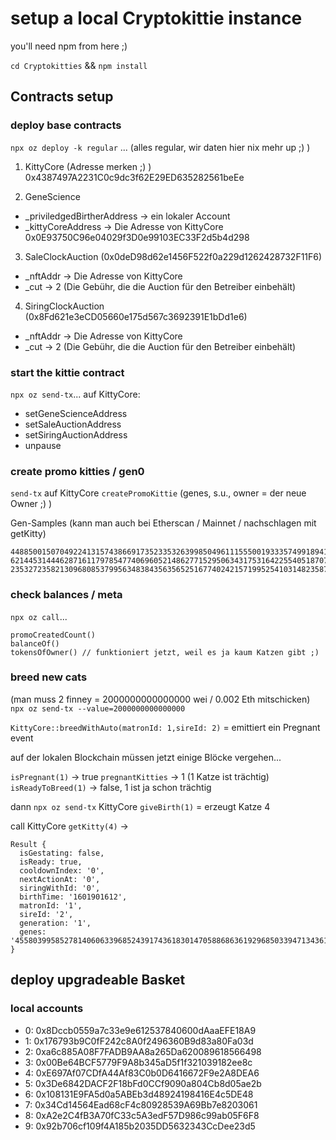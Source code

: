 # setup a local Cryptokittie instance

you'll need npm from here ;) 

`cd Cryptokitties` && `npm install`

## Contracts setup

### deploy base contracts

`npx oz deploy -k regular` ...
(alles regular, wir daten hier nix mehr up ;) )

1. KittyCore
(Adresse merken ;) ) 0x4387497A2231C0c9dc3f62E29ED635282561beEe

2. GeneScience
- _priviledgedBirtherAddress -> ein lokaler Account
- _kittyCoreAddress -> Die Adresse von KittyCore
0x0E93750C96e04029f3D0e99103EC33F2d5b4d298

3. SaleClockAuction (0x0deD98d62e1456F522f0a229d1262428732F11F6)
- _nftAddr -> Die Adresse von KittyCore
- _cut -> 2 (Die Gebühr, die die Auction für den Betreiber einbehält)

4. SiringClockAuction (0x8Fd621e3eCD05660e175d567c3692391E1bDd1e6)
- _nftAddr -> Die Adresse von KittyCore
- _cut -> 2 (Die Gebühr, die die Auction für den Betreiber einbehält)

### start the kittie contract

`npx oz send-tx`...
auf KittyCore:
- setGeneScienceAddress 
- setSaleAuctionAddress
- setSiringAuctionAddress
- unpause

### create promo kitties / gen0 

`send-tx` auf KittyCore `createPromoKittie` (genes, s.u., owner = der neue Owner ;) )

Gen-Samples (kann man auch bei Etherscan / Mainnet / nachschlagen mit getKitty)
```
448850015070492241315743866917352335326399850496111555001933357499189410
621445314446287161179785477406960521486277152950634317531642255405187073
235327235821309680853799563483843563565251677402421571995254103148235872
```

### check balances / meta

`npx oz call`...
```
promoCreatedCount()  
balanceOf()  
tokensOfOwner() // funktioniert jetzt, weil es ja kaum Katzen gibt ;)  
```

### breed new cats

(man muss 2 finney = 2000000000000000 wei / 0.002 Eth mitschicken)
`npx oz send-tx --value=2000000000000000`

`KittyCore::breedWithAuto(matronId: 1,sireId: 2)`
= emittiert ein Pregnant event

auf der lokalen Blockchain müssen jetzt einige Blöcke vergehen... 

`isPregnant(1)` -> true
`pregnantKitties` -> 1 (1 Katze ist trächtig)
`isReadyToBreed(1)` -> false, 1 ist ja schon trächtig

dann `npx oz send-tx` KittyCore `giveBirth(1)`
= erzeugt Katze 4

call KittyCore `getKitty(4)` ->

```
Result {
  isGestating: false,
  isReady: true,
  cooldownIndex: '0',
  nextActionAt: '0',
  siringWithId: '0',
  birthTime: '1601901612',
  matronId: '1',
  sireId: '2',
  generation: '1',
  genes: '455803995852781406063396852439174361830147058868636192968503394713436161'
}
```

## deploy upgradeable Basket


### local accounts

- 0: 0x8Dccb0559a7c33e9e612537840600dAaaEFE18A9
- 1: 0x176793b9C0fF242c8A0f2496360B9d83a80Fa03d
- 2: 0xa6c885A08F7FADB9AA8a265Da620089618566498
- 3: 0x00Be64BCF5779F9A8b345aD5f1f321039182ee8c
- 4: 0xE697Af07CDfA44Af83C0b0D6416672F9e2A8DEA6
- 5: 0x3De6842DACF2F18bFd0CCf9090a804Cb8d05ae2b
- 6: 0x108131E9FA5d0a5ABEb3d48924198416E4c5DE48
- 7: 0x34Cd14564Ead68cF4c80928539A69Bb7e8203061
- 8: 0xA2e2C4fB3A70fC33c5A3edF57D986c99ab05F6F8
- 9: 0x92b706cf109f4A185b2035DD5632343CcDee23d5
